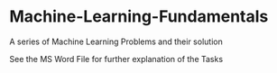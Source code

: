 # Machine-Learning-Fundamentals
A series of Machine Learning Problems and their solution


See the MS Word File for further explanation of the Tasks
